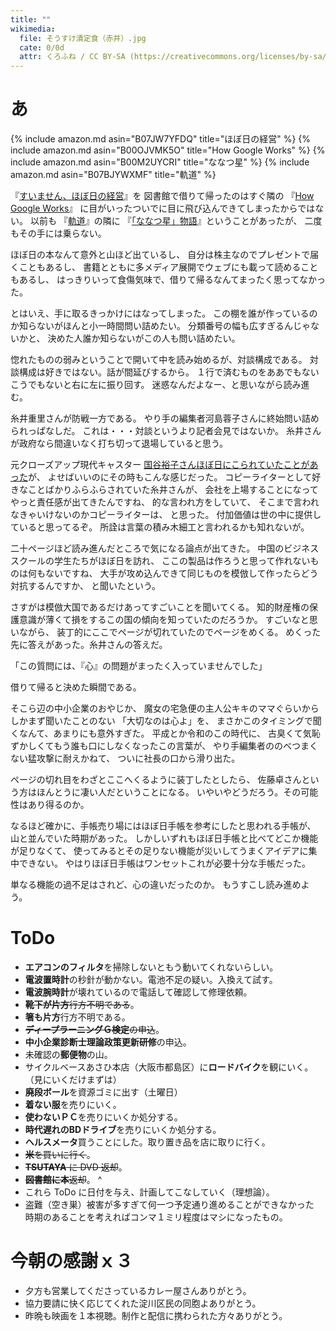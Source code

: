 ```yaml
---
title: ""
wikimedia:
  file: そうすけ漬定食（赤井）.jpg
  cate: 0/0d
  attr: くろふね / CC BY-SA (https://creativecommons.org/licenses/by-sa/4.0)
---
```


# あ

{% include amazon.md asin="B07JW7YFDQ" title="ほぼ日の経営" %}
{% include amazon.md asin="B00OJVMK5O" title="How Google Works" %}
{% include amazon.md asin="B00M2UYCRI" title="ななつ星" %}
{% include amazon.md asin="B07BJYWXMF" title="軌道" %}

『[すいません、ほぼ日の経営](https://amazon.jp/dp/B07JW7YFDQ)』を
図書館で借りて帰ったのはすぐ隣の
『[How Google Works](https://amazon.jp/dp/B00OJVMK5O)』
に目がいったついでに目に飛び込んできてしまったからではない。
以前も
『[軌道](https://amazon.jp/dp/B07BJYWXMF)』の隣に
『[「ななつ星」物語](https://amazon.jp/dp/B00M2UYCRI)』ということがあったが、
二度もその手には乗らない。

ほぼ日の本なんて意外と山ほど出ているし、
自分は株主なのでプレゼントで届くこともあるし、
書籍とともに多メディア展開でウェブにも載って読めることもあるし、
はっきりいって食傷気味で、借りて帰るなんてまったく思ってなかった。

とはいえ、手に取るきっかけにはなってしまった。
この棚を誰が作っているのか知らないがほんと小一時間問い詰めたい。
分類番号の幅も広すぎるんじゃないかと、
決めた人誰か知らないがこの人も問い詰めたい。

惚れたものの弱みということで開いて中を読み始めるが、対談構成である。
対談構成は好きではない。話が間延びするから。
１行で済むものをああでもないこうでもないと右に左に振り回す。
迷惑なんだよなー、と思いながら読み進む。

糸井重里さんが防戦一方である。
やり手の編集者河島蓉子さんに終始問い詰められっぱなしだ。
これは・・・対談というより記者会見ではないか。
糸井さんが政府なら間違いなく打ち切って退場していると思う。

元クローズアップ現代キャスター
[国谷裕子さんほぼ日にこられていたことがあった](https://www.1101.com/n/s/kuniya)が、
よせばいいのにその時もこんな感じだった。
コピーライターとして好きなことばかりふらふらされていた糸井さんが、
会社を上場することになってやっと責任感が出てきたんですね、
的な言われ方をしていて、
そこまで言われなきゃいけないのかコピーライターは、
と思った。
付加価値は世の中に提供していると思ってるぞ。
所詮は言葉の積み木細工と言われるかも知れないが。

二十ページほど読み進んだところで気になる論点が出てきた。
中国のビジネススクールの学生たちがほぼ日を訪れ、
ここの製品は作ろうと思って作れないものは何もないですね、
大手が攻め込んできて同じものを模倣して作ったらどう対抗するんですか、
と聞いたという。

さすがは模倣大国であるだけあってすごいことを聞いてくる。
知的財産権の保護意識が薄くて損をするこの国の傾向を知っていたのだろうか。
すごいなと思いながら、
装丁的にここでページが切れていたのでページをめくる。
めくった先に答えがあった。糸井さんの答えだ。

「この質問には、『心』の問題がまったく入っていませんでした」

借りて帰ると決めた瞬間である。

そこら辺の中小企業のおやじか、
魔女の宅急便の主人公キキのママぐらいからしかまず聞いたことのない
「大切なのは心よ」を、
まさかこのタイミングで聞くなんて、あまりにも意外すぎた。
平成とか令和のこの時代に、
古臭くて気恥ずかしくてもう誰も口にしなくなったこの言葉が、
やり手編集者ののべつまくない猛攻撃に耐えかねて、
ついに社長の口から滑り出た。

ページの切れ目をわざとここへくるように装丁したとしたら、
佐藤卓さんという方はほんとうに凄い人だということになる。
いやいやどうだろう。その可能性はあり得るのか。

なるほど確かに、手帳売り場にはほぼ日手帳を参考にしたと思われる手帳が、
山と並んでいた時期があった。
しかしいずれもほぼ日手帳と比べてどこか機能が足りなくて、
使ってみるとその足りない機能が災いしてうまくアイデアに集中できない。
やはりほぼ日手帳はワンセットこれが必要十分な手帳だった。

単なる機能の過不足はされど、心の違いだったのか。
もうすこし読み進めよう。


# ToDo

* **エアコンのフィルタ**を掃除しないともう動いてくれないらしい。
* **電波置時計**の秒針が動かない。電池不足の疑い。入換えて試す。
* **電波腕時計**が壊れているので電話して確認して修理依頼。
* ~~**靴下が片方**行方不明である~~。
* **箸も片方**行方不明である。
* ~~**ディープラーニングＧ検定**の申込~~。
* **中小企業診断士理論政策更新研修**の申込。
* 未確認の**郵便物**の山。
* サイクルベースあさひ本店（大阪市都島区）に**ロードバイク**を観にいく。  
  （見にいくだけまずは）
* **廃段ボール**を資源ゴミに出す（土曜日）
* **着ない服**を売りにいく。
* **使わないＰＣ**を売りにいくか処分する。
* **時代遅れのBDドライブ**を売りにいくか処分する。
* **ヘルスメータ**買うことにした。取り置き品を店に取りに行く。
* ~~**米**を買いに行く~~。
* ~~**TSUTAYA** に DVD 返却~~。
* ~~**図書館に本**返却~~。
^
* これら ToDo に日付を与え、計画してこなしていく（理想論）。
* 盗難（空き巣）被害が多すぎて何一つ予定通り進めることができなかった  
  時期のあることを考えればコンマ１ミリ程度はマシになったもの。


# 今朝の感謝ｘ３

* 夕方も営業してくださっているカレー屋さんありがとう。
* 協力要請に快く応じてくれた淀川区民の同胞よありがとう。
* 昨晩も映画を１本視聴。制作と配信に携わられた方々ありがとう。
